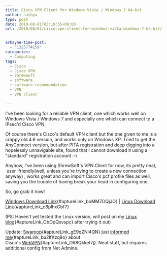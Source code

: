 ```yaml
---
title: Cisco VPN Client for Windows Vista / Windows 7 64-bit
author: sathya
type: post
date: 2010-08-01T05:19:55+00:00
url: /2010/08/01/cisco-vpn-client-for-windows-vista-windows-7-64-bit/


arkayne-time-post:
  - "1325774159"
categories:
  - Computing
tags:
  - Cisco
  - Cisco VPN
  - ShrewSoft
  - software
  - software recommendation
  - VPN
  - VPN client

---
```

I've been looking for a reliable VPN client, one which works well on Windows Vista / Windows 7 and especially one which can connect to a IPsec'd Cisco VPN.

Of course there's Cisco's default VPN client but the one given to me is a crappy old 4.6 version, and works only on Windows XP. Tried to get the AnyConnect version, but after PITA registration and deep digging into a hopelessly unnavigable site, found that I cannot download it using a "standard" registration account :-\

Anyhow, I've been using ShrewSoft's VPN Client for now, its pretty neat,  user  friendly(well, unless you're trying to create a new connection anyway) , works great and can import Cisco's pcf profile files as well, saving you the trouble of having break your head in configuring one.

So, go grab it now!

[Windows Download Link][1]{#aptureLink_boMMZOQjJO} | [Linux Download Link][2]{#aptureLink_c6plhxGbf7}

(PS: Haven't yet tested the Linux version, will post on my [Linux blog][3]{#aptureLink_ObOpQxvspc} after trying it out)

Update: [Swaroop][4]{#aptureLink_gE9qZNl4QN} just [informed me][5]{#aptureLink_bu2lfXzq8o} about Cisco's [WebVPN][6]{#aptureLink_OR8Qkket7j}. Neat stuff, but requires additional config from Net Admins.

 [1]: https://www.shrew.net/download/vpn
 [2]: https://www.shrew.net/download/ike
 [3]: https://sathyasays.com
 [4]: https://twitter.com/SwaroopH
 [5]: https://twitter.com/SwaroopH/statuses/20045728621
 [6]: https://www.cisco.com/en/US/products/ps6496/products_configuration_example09186a008071c58b.shtml
